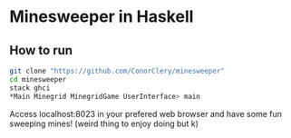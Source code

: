 # Minesweeper in Haskell
## How to run
```sh
git clone "https://github.com/ConorClery/minesweeper"
cd minesweeper
stack ghci 
*Main Minegrid MinegridGame UserInterface> main
```
Access localhost:8023 in your prefered web browser and have some fun sweeping mines! (weird thing to enjoy doing but k)

